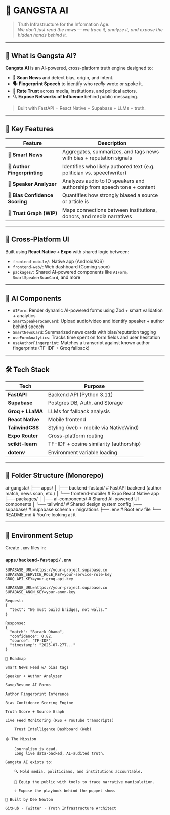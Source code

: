 # 🧠 GANGSTA AI

> Truth Infrastructure for the Information Age.  
> *We don’t just read the news — we trace it, analyze it, and expose the hidden hands behind it.*

---

## 🚀 What is Gangsta AI?

**Gangsta AI** is an AI-powered, cross-platform truth engine designed to:

- 🧠 **Scan News** and detect bias, origin, and intent.
- 🗣️ **Fingerprint Speech** to identify who *really* wrote or spoke it.
- 🎯 **Rate Trust** across media, institutions, and political actors.
- 🔍 **Expose Networks of Influence** behind public messaging.

> Built with FastAPI + React Native + Supabase + LLMs + truth.

---

## 🧱 Key Features

| Feature                     | Description                                                                 |
|----------------------------|-----------------------------------------------------------------------------|
| 📰 **Smart News**           | Aggregates, summarizes, and tags news with bias + reputation signals       |
| 🧬 **Author Fingerprinting**| Identifies who likely authored text (e.g. politician vs. speechwriter)     |
| 🎤 **Speaker Analyzer**     | Analyzes audio to ID speakers and authorship from speech tone + content    |
| 🎯 **Bias Confidence Scoring** | Quantifies how strongly biased a source or article is                     |
| 🔗 **Trust Graph (WIP)**    | Maps connections between institutions, donors, and media narratives        |

---

## 📱 Cross-Platform UI

Built using **React Native + Expo** with shared logic between:

- `frontend-mobile/`: Native app (Android/iOS)
- `frontend-web/`: Web dashboard (Coming soon)
- `packages/`: Shared AI-powered components like `AIForm`, `SmartSpeakerScanCard`, and more

---

## 🧠 AI Components

- `AIForm`: Render dynamic AI-powered forms using Zod + smart validation + analytics
- `SmartSpeakerScanCard`: Upload audio/video and identify speaker + author behind speech
- `SmartNewsCard`: Summarized news cards with bias/reputation tagging
- `useFormAnalytics`: Tracks time spent on form fields and user hesitation
- `useAuthorFingerprint`: Matches a transcript against known author fingerprints (TF-IDF + Groq fallback)

---

## 🛠️ Tech Stack

| Tech             | Purpose                                |
|------------------|----------------------------------------|
| **FastAPI**      | Backend API (Python 3.11)              |
| **Supabase**     | Postgres DB, Auth, and Storage         |
| **Groq + LLaMA** | LLMs for fallback analysis             |
| **React Native** | Mobile frontend                        |
| **TailwindCSS**  | Styling (web + mobile via NativeWind)  |
| **Expo Router**  | Cross-platform routing                 |
| **scikit-learn** | TF-IDF + cosine similarity (authorship)|
| **dotenv**       | Environment variable loading           |

---

## 📂 Folder Structure (Monorepo)

ai-gangsta/
├── apps/
│ ├── backend-fastapi/ # FastAPI backend (author match, news scan, etc.)
│ └── frontend-mobile/ # Expo React Native app
├── packages/
│ ├── ai-components/ # Shared AI-powered UI components
│ └── tailwind/ # Shared design system config
├── supabase/ # Supabase schema + migrations
├── .env # Root env file
└── README.md # You're looking at it

---

## 🔐 Environment Setup

Create `.env` files in:

### `apps/backend-fastapi/.env`

```env
SUPABASE_URL=https://your-project.supabase.co
SUPABASE_SERVICE_ROLE_KEY=your-service-role-key
GROQ_API_KEY=your-groq-api-key

SUPABASE_URL=https://your-project.supabase.co
SUPABASE_ANON_KEY=your-anon-key

Request:
{
  "text": "We must build bridges, not walls."
}

Response:
{
  "match": "Barack Obama",
  "confidence": 0.82,
  "source": "TF-IDF",
  "timestamp": "2025-07-27T..."
}

🧭 Roadmap

Smart News Feed w/ bias tags

Speaker + Author Analyzer

Save/Resume AI Forms

Author Fingerprint Inference

Bias Confidence Scoring Engine

Truth Score + Source Graph

Live Feed Monitoring (RSS + YouTube transcripts)

    Trust Intelligence Dashboard (Web)

🩸 The Mission

    Journalism is dead.
    Long live data-backed, AI-audited truth.

Gangsta AI exists to:

    🔍 Hold media, politicians, and institutions accountable.

    🧠 Equip the public with tools to trace narrative manipulation.

    💀 Expose the playbook behind the puppet show.

🧠 Built by Dee Newton

GitHub · Twitter · Truth Infrastructure Architect

